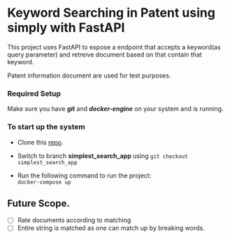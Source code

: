 # Keyword Searching in Patent using simply with FastAPI

This project uses FastAPI to expose a endpoint that accepts a keyword(as query parameter) and retreive document based on that contain that keyword.

Patent information document are used for test purposes.

### Required Setup

Make sure you have **_git_** and **_docker-engine_** on your system and is running.

### To start up the system

- Clone this [repo](https://github.com/MaautGaming/patent_search).

- Switch to branch **simplest_search_app** using
  `git checkout simplest_search_app`

- Run the following command to run the project:<br>
  `docker-compose up`

## Future Scope.

- [ ] Rate documents according to matching
- [ ] Entire string is matched as one can match up by breaking words.
